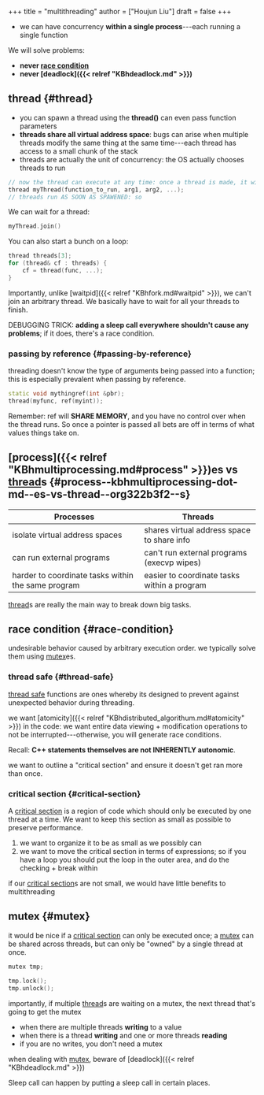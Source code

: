 +++
title = "multithreading"
author = ["Houjun Liu"]
draft = false
+++

-   we can have concurrency **within a single process**---each running a single function

We will solve problems:

-   **never [race condition](#race-condition)**
-   **never [deadlock]({{< relref "KBhdeadlock.md" >}})**


## thread {#thread}

-   you can spawn a thread using the **thread()** can even pass function parameters
-   **threads share all virtual address space**: bugs can arise when multiple threads modify the same thing at the same time---each thread has access to a small chunk of the stack
-   threads are actually the unit of concurrency: the OS actually chooses threads to run

<!--listend-->

```C++
// now the thread can execute at any time: once a thread is made, it will run in any order
thread myThread(function_to_run, arg1, arg2, ...);
// threads run AS SOON AS SPAWENED: so
```

We can wait for a thread:

```C++
myThread.join()
```

You can also start a bunch on a loop:

```C++
thread threads[3];
for (thread& cf : threads) {
    cf = thread(func, ...);
}
```

Importantly, unlike [waitpid]({{< relref "KBhfork.md#waitpid" >}}), we can't join an arbitrary thread. We basically have to wait for all your threads to finish.

DEBUGGING TRICK: ****adding a sleep call everywhere shouldn't cause any problems****; if it does, there's a race condition.


### passing by reference {#passing-by-reference}

threading doesn't know the type of arguments being passed into a function; this is especially prevalent when passing by reference.

```C++
static void mythingref(int &pbr);
thread(myfunc, ref(myint));
```

Remember: ref will ****SHARE MEMORY****, and you have no control over when the thread runs. So once a pointer is passed all bets are off in terms of what values things take on.


## [process]({{< relref "KBhmultiprocessing.md#process" >}})es vs [thread](#thread)s {#process--kbhmultiprocessing-dot-md--es-vs-thread--org322b3f2--s}

| Processes                                          | Threads                                     |
|----------------------------------------------------|---------------------------------------------|
| isolate virtual address spaces                     | shares virtual address space to share info  |
| can run external programs                          | can't run external programs (execvp wipes)  |
| harder to coordinate tasks within the same program | easier to coordinate tasks within a program |

[thread](#thread)s are really the main way to break down big tasks.


## race condition {#race-condition}

undesirable behavior caused by arbitrary execution order. we typically solve them using [mutex](#mutex)es.


### thread safe {#thread-safe}

[thread safe](#thread-safe) functions are ones whereby its designed to prevent against unexpected behavior during threading.

we want [atomicity]({{< relref "KBhdistributed_algorithum.md#atomicity" >}}) in the code: we want entire data viewing + modification operations to not be interrupted---otherwise, you will generate race conditions.

Recall: ****C++ statements themselves are not INHERENTLY autonomic****.

we want to outline a "critical section" and ensure it doesn't get ran more than once.


### critical section {#critical-section}

A [critical section](#critical-section) is a region of code which should only be executed by one thread at a time. We want to keep this section as small as possible to preserve performance.

1.  we want to organize it to be as small as we possibly can
2.  we want to move the critical section in terms of expressions; so if you have a loop you should put the loop in the outer area, and do the checking + break within

if our [critical section](#critical-section)s are not small, we would have little benefits to multithreading


## mutex {#mutex}

it would be nice if a [critical section](#critical-section) can only be executed once; a [mutex](#mutex) can be shared across threads, but can only be "owned" by a single thread at once.

```C++
mutex tmp;
```

```C++
tmp.lock();
tmp.unlock();
```

importantly, if multiple [thread](#thread)s are waiting on a mutex, the next thread that's going to get the mutex

-   when there are multiple threads **writing** to a value
-   when there is a thread **writing** and one or more threads **reading**
-   if you are no writes, you don't need a mutex

when dealing with [mutex](#mutex), beware of [deadlock]({{< relref "KBhdeadlock.md" >}})

Sleep call can happen by putting a sleep call in certain places.
